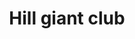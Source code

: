 ---
layout: item
title: Hill giant club
item-id: 20756
datatable: true
id: 20756
name: "Hill giant club"
members: false
lowalch: 24000
highalch: 36000
examine: "A brutal weapon popular among giants."
monsters:
  - id: 7416
    name: "Obor"
    members: false
    combat_level: 106
    wiki_url: "https://oldschool.runescape.wiki/w/Obor"
    drops:
      - quantity: "1"
        rarity: 0.00847457627118644
        drop_requirements: null
---